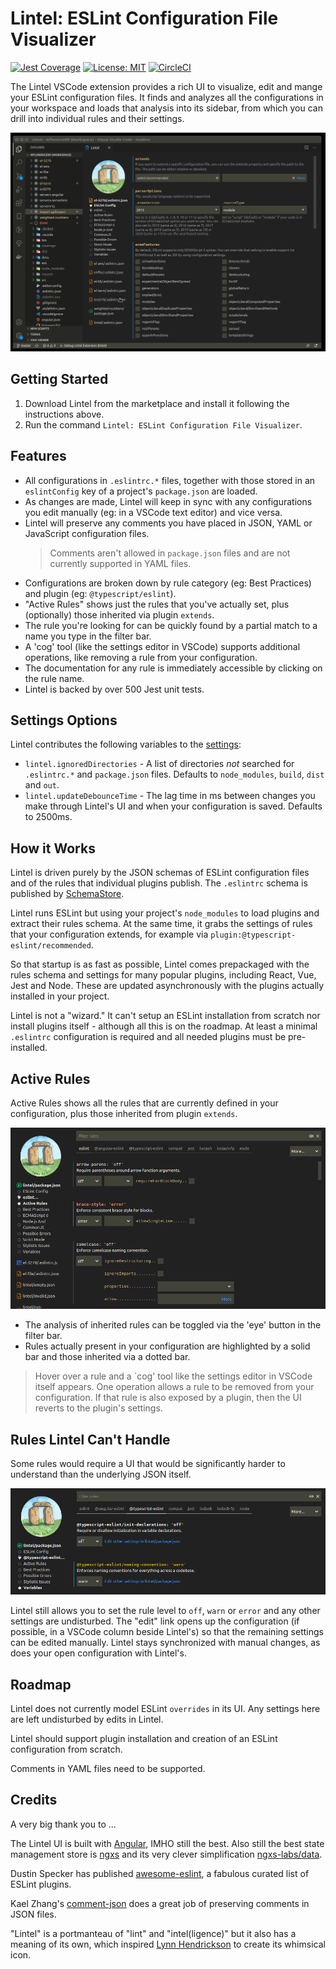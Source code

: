 # Lintel: ESLint Configuration File Visualizer

[![Jest Coverage](https://img.shields.io/badge/coverage-96.94%25-green)](https://github.com/mflorence99/lintel/issues)
[![License: MIT](https://img.shields.io/badge/License-MIT-yellow.svg)](https://opensource.org/licenses/MIT)
[![CircleCI](https://circleci.com/gh/mflorence99/lintel.svg?style=shield)](https://circleci.com/gh/mflorence99/lintel)


The Lintel VSCode extension provides a rich UI to visualize, edit and mange your ESLint configuration files. It finds and analyzes all the configurations in your workspace and loads that analysis into its sidebar, from which you can drill into individual rules and their settings.

![Overview](docs/overview.gif)

## Getting Started

1. Download Lintel from the marketplace and install it following the instructions above.
2. Run the command `Lintel: ESLint Configuration File Visualizer`.

## Features

* All configurations in `.eslintrc.*` files, together with those stored in an `eslintConfig` key of a project's `package.json` are loaded.
* As changes are made, Lintel will keep in sync with any configurations you edit manually (eg: in a VSCode text editor) and vice versa.
* Lintel will preserve any comments you have placed in JSON, YAML or JavaScript configuration files.
  > Comments aren't allowed in `package.json` files and are not currently supported in YAML files.
* Configurations are broken down by rule category (eg: Best Practices) and plugin (eg: `@typescript/eslint`).
* "Active Rules" shows just the rules that you've actually set, plus (optionally) those inherited via plugin `extends`.
* The rule you're looking for can be quickly found by a partial match to a name you type in the filter bar.
* A 'cog' tool (like the settings editor in VSCode) supports additional operations, like removing a rule from your configuration.
* The documentation for any rule is immediately accessible by clicking on the rule name.
* Lintel is backed by over 500 Jest unit tests.

## Settings Options

Lintel contributes the following variables to the [settings](https://code.visualstudio.com/docs/getstarted/settings):

* `lintel.ignoredDirectories` - A list of directories _not_ searched for `.eslintrc.*` and `package.json` files. Defaults to `node_modules`, `build`, `dist` and `out`.
* `lintel.updateDebounceTime` - The lag time in ms between changes you make through Lintel's UI and when your configuration is saved. Defaults to 2500ms.

## How it Works

Lintel is driven purely by the JSON schemas of ESLint configuration files and of the rules that individual plugins publish. The `.eslintrc` schema is published by [SchemaStore](https://github.com/SchemaStore/schemastore/blob/master/src/schemas/json/eslintrc.json).

Lintel runs ESLint but using your project's `node_modules` to load plugins and extract their rules schema. At the same time, it grabs the settings of rules that your configuration extends, for example via `plugin:@typescript-eslint/recommended`.

So that startup is as fast as possible, Lintel comes prepackaged with the rules schema and settings for many popular plugins, including React, Vue, Jest and Node. These are updated asynchronously with the plugins actually installed in your project.

Lintel is not a "wizard." It can't setup an ESLint installation from scratch nor install plugins itself - although all this is on the roadmap. At least a minimal `.eslintrc` configuration is required and all needed plugins must be pre-installed.

## Active Rules

Active Rules shows all the rules that are currently defined in your configuration, plus those inherited from plugin `extends`.

![Active Rules](docs/active-rules.png)

* The analysis of inherited rules can be toggled via the 'eye' button in the filter bar.
* Rules actually present in your configuration are highlighted by a solid bar and those inherited via a dotted bar.

> Hover over a rule and a `cog' tool like the settings editor in VSCode itself appears. One operation allows a rule to be removed from your configuration. If that rule is also exposed by a plugin, then the UI reverts to the plugin's settings.


## Rules Lintel Can't Handle

Some rules would require a UI that would be significantly harder to understand than the underlying JSON itself.

![Rules Lintel Can't Handle](docs/not-handled.png)

Lintel still allows you to set the rule level to `off`, `warn` or `error` and any other settings are undisturbed. The "edit" link opens up the configuration (if possible, in a VSCode column beside Lintel's) so that the remaining settings can be edited manually. Lintel stays synchronized with manual changes, as does your open configuration with Lintel's.

## Roadmap

Lintel does not currently model ESLint `overrides` in its UI. Any settings here are left undisturbed by edits in Lintel.

Lintel should support plugin installation and creation of an ESLint configuration from scratch.

Comments in YAML files need to be supported.

## Credits

A very big thank you to ...

The Lintel UI is built with [Angular](https://angular.io/), IMHO still the best. Also still the best state management store is [ngxs](https://www.ngxs.io/) and its very clever simplification [ngxs-labs/data](https://github.com/ngxs-labs/data/blob/HEAD/docs/README.md).

Dustin Specker has published [awesome-eslint](https://github.com/dustinspecker/awesome-eslint), a fabulous curated list of ESLint plugins.

Kael Zhang's [comment-json](https://github.com/kaelzhang/node-comment-json) does a great job of preserving comments in JSON files.

"Lintel" is a portmanteau of "lint" and "intel(ligence)" but it also has a meaning of its own, which inspired [Lynn Hendrickson](https://lynnzware.biz/) to create its whimsical icon.
